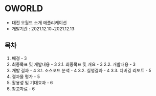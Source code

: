 # OWORLD
- 대전 오월드 소개 애플리케이션
- 개발기간 : 2021.12.10~2021.12.13

## 목차
1. 배경	- 3
2. 최종목표 및 개발내용	- 3
2.1. 최종목표 및 개요	- 3
2.2. 개발내용	- 3
3. 개발 결과	- 4
3.1. 소스코드 분석	- 4
3.2. 실행결과	- 4
3.3. 디버깅 리포트	- 5
4. 결과물 평가	- 5
5. 활용성 및 기대효과	- 6
6. 참고자료	-  6

